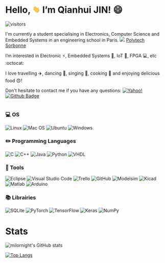 # Hello, <img src="https://github.com/KiLien/Pics/blob/main/Hi.gif" width="24px" alt="hi">  I’m Qianhui JIN! :smile:

![visitors](https://visitor-badge.laobi.icu/badge?page_id=milornight)

I'm currently a student specialising in Electronics, Computer Science and Embedded Systems in an engineering school in Paris. <code><img width="15%" src="https://www.polytech.sorbonne-universite.fr/sites/default/files/2019-06/poly-sor-01.svg"></code> [Polytech Sorbonne](https://www.polytech.sorbonne-universite.fr) 

I’m interested in Electronic :zap:, Embedded Systems :iphone:, IoT :signal_strength:, FPGA :computer:, etc :octocat:

I love travelling :airplane:, dancing :dancer:, singing :microphone:, cooking :cookie: and enjoying delicious food :heart_eyes:!

Don't hesitate to contact me if you have any questions: 
[![Yahoo!](https://img.shields.io/badge/Yahoo!-6001D2?style=flat-square&logo=Yahoo!&logoColor=white&link=mailto:qianhui.jin@yahoo.fr)](mailto:qianhui.jin@yahoo.fr)
[![Github Badge](https://img.shields.io/badge/-Github-232323?style=flat-square&logo=Github&logoColor=white&link=https://github.com/milornight)](https://github.com/milornight)

#
### :computer: OS
![Linux](https://img.shields.io/badge/Linux-FCC624?style=for-the-badge&logo=linux&logoColor=black)
![Mac OS](https://img.shields.io/badge/mac%20os-000000?style=for-the-badge&logo=macos&logoColor=F0F0F0)
![Ubuntu](https://img.shields.io/badge/Ubuntu-E95420?style=for-the-badge&logo=ubuntu&logoColor=white)
![Windows](https://img.shields.io/badge/Windows-0078D6?style=for-the-badge&logo=windows&logoColor=white)

### :pencil2: Programming Languages
![C](https://img.shields.io/badge/c-%2300599C.svg?style=for-the-badge&logo=c&logoColor=white)
![C++](https://img.shields.io/badge/c++-%2300599C.svg?style=for-the-badge&logo=c%2B%2B&logoColor=white)
![Java](https://img.shields.io/badge/java-%23ED8B00.svg?style=for-the-badge&logo=java&logoColor=white)
![Python](https://img.shields.io/badge/python-3670A0?style=for-the-badge&logo=python&logoColor=ffdd54)
![VHDL](https://img.shields.io/badge/vhdl-3670A0?style=for-the-badge&logo=vhdl&logoColor=ffdd54)

### :wrench: Tools
![Eclipse](https://img.shields.io/badge/Eclipse-FE7A16.svg?style=for-the-badge&logo=Eclipse&logoColor=white)
![Visual Studio Code](https://img.shields.io/badge/Visual%20Studio%20Code-0078d7.svg?style=for-the-badge&logo=visual-studio-code&logoColor=white)
![Trello](https://img.shields.io/badge/Trello-%23026AA7.svg?style=for-the-badge&logo=Trello&logoColor=white)
![GitHub](https://img.shields.io/badge/github-%23121011.svg?style=for-the-badge&logo=github&logoColor=white)
![Modelsim](https://img.shields.io/badge/modelsim-%23013243?style=for-the-badge&logo=modelsim&logoColor=ffdd54)
![Kicad](https://img.shields.io/badge/Kicad-FCC624?style=for-the-badge&logo=kicad&logoColor=white)
![Matlab](https://img.shields.io/badge/Matlab-%2300599C?style=for-the-badge&logo=matlab&logoColor=white)
![Arduino](https://img.shields.io/badge/Arduino-green?style=for-the-badge&logo=arduino&logoColor=white)

### :books: Librairies
![SQLite](https://img.shields.io/badge/sqlite-%2307405e.svg?style=for-the-badge&logo=sqlite&logoColor=white)
![PyTorch](https://img.shields.io/badge/PyTorch-%23EE4C2C.svg?style=for-the-badge&logo=PyTorch&logoColor=white)
![TensorFlow](https://img.shields.io/badge/TensorFlow-%23FF6F00.svg?style=for-the-badge&logo=TensorFlow&logoColor=white)
![Keras](https://img.shields.io/badge/Keras-%23D00000.svg?style=for-the-badge&logo=Keras&logoColor=white)
![NumPy](https://img.shields.io/badge/numpy-%23013243.svg?style=for-the-badge&logo=numpy&logoColor=white)

# Stats

![milornight's GitHub stats](https://github-readme-stats.vercel.app/api?username=milornight&show_icons=true&theme=dracula)

[![Top Langs](https://github-readme-stats.vercel.app/api/top-langs/?username=milornight&layout=compact&theme=dracula&show_icons=true)](https://github.com/anuraghazra/github-readme-stats)
